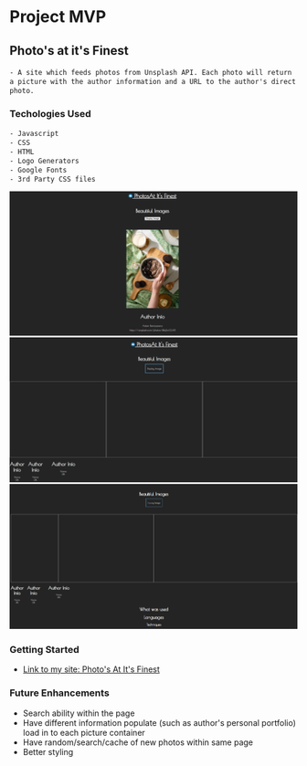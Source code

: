 # Project MVP
## Photo's at it's Finest
    - A site which feeds photos from Unsplash API. Each photo will return a picture with the author information and a URL to the author's direct photo. 
### Techologies Used
    - Javascript
    - CSS
    - HTML
    - Logo Generators
    - Google Fonts
    - 3rd Party CSS files
![Pre Polish](./Pre-polish-project.png)
![Pre Polish1](./Pre-polish-project1.png)
![Pre Polish2](./Pre-polish-project2.png)

### Getting Started
- 
    [Link to my site: Photo's At It's Finest](https://animated-banoffee-886a7f.netlify.app/)

### Future Enhancements
- Search ability within the page
- Have different information populate (such as author's personal portfolio) load in to each picture container
- Have random/search/cache of new photos within same page
- Better styling 
